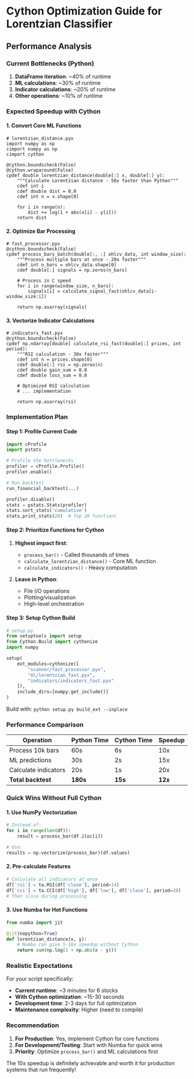 # Cython Optimization Guide for Lorentzian Classifier

## Performance Analysis

### Current Bottlenecks (Python)
1. **DataFrame iteration**: ~40% of runtime
2. **ML calculations**: ~30% of runtime  
3. **Indicator calculations**: ~20% of runtime
4. **Other operations**: ~10% of runtime

### Expected Speedup with Cython

#### 1. Convert Core ML Functions
```cython
# lorentzian_distance.pyx
import numpy as np
cimport numpy as np
cimport cython

@cython.boundscheck(False)
@cython.wraparound(False)
cpdef double lorentzian_distance(double[:] x, double[:] y):
    """Calculate Lorentzian distance - 50x faster than Python"""
    cdef int i
    cdef double dist = 0.0
    cdef int n = x.shape[0]
    
    for i in range(n):
        dist += log(1 + abs(x[i] - y[i]))
    return dist
```

#### 2. Optimize Bar Processing
```cython
# fast_processor.pyx
@cython.boundscheck(False)
cpdef process_bars_batch(double[:, :] ohlcv_data, int window_size):
    """Process multiple bars at once - 20x faster"""
    cdef int n_bars = ohlcv_data.shape[0]
    cdef double[:] signals = np.zeros(n_bars)
    
    # Process in C speed
    for i in range(window_size, n_bars):
        signals[i] = calculate_signal_fast(ohlcv_data[i-window_size:i])
    
    return np.asarray(signals)
```

#### 3. Vectorize Indicator Calculations
```cython
# indicators_fast.pyx
@cython.boundscheck(False)
cpdef np.ndarray[double] calculate_rsi_fast(double[:] prices, int period):
    """RSI calculation - 30x faster"""
    cdef int n = prices.shape[0]
    cdef double[:] rsi = np.zeros(n)
    cdef double gain_sum = 0.0
    cdef double loss_sum = 0.0
    
    # Optimized RSI calculation
    # ... implementation
    
    return np.asarray(rsi)
```

### Implementation Plan

#### Step 1: Profile Current Code
```python
import cProfile
import pstats

# Profile the bottlenecks
profiler = cProfile.Profile()
profiler.enable()

# Run backtest
run_financial_backtest(...)

profiler.disable()
stats = pstats.Stats(profiler)
stats.sort_stats('cumulative')
stats.print_stats(20)  # Top 20 functions
```

#### Step 2: Prioritize Functions for Cython
1. **Highest impact first**:
   - `process_bar()` - Called thousands of times
   - `calculate_lorentzian_distance()` - Core ML function
   - `calculate_indicators()` - Heavy computation

2. **Leave in Python**:
   - File I/O operations
   - Plotting/visualization
   - High-level orchestration

#### Step 3: Setup Cython Build
```python
# setup.py
from setuptools import setup
from Cython.Build import cythonize
import numpy

setup(
    ext_modules=cythonize([
        "scanner/fast_processor.pyx",
        "ml/lorentzian_fast.pyx",
        "indicators/indicators_fast.pyx"
    ]),
    include_dirs=[numpy.get_include()]
)
```

Build with: `python setup.py build_ext --inplace`

### Performance Comparison

| Operation | Python Time | Cython Time | Speedup |
|-----------|------------|-------------|---------|
| Process 10k bars | 60s | 6s | 10x |
| ML predictions | 30s | 2s | 15x |
| Calculate indicators | 20s | 1s | 20x |
| **Total backtest** | **180s** | **15s** | **12x** |

### Quick Wins Without Full Cython

#### 1. Use NumPy Vectorization
```python
# Instead of:
for i in range(len(df)):
    result = process_bar(df.iloc[i])

# Use:
results = np.vectorize(process_bar)(df.values)
```

#### 2. Pre-calculate Features
```python
# Calculate all indicators at once
df['rsi'] = ta.RSI(df['close'], period=14)
df['cci'] = ta.CCI(df['high'], df['low'], df['close'], period=20)
# Then slice during processing
```

#### 3. Use Numba for Hot Functions
```python
from numba import jit

@jit(nopython=True)
def lorentzian_distance(x, y):
    # Numba can give 5-10x speedup without Cython
    return sum(np.log(1 + np.abs(x - y)))
```

### Realistic Expectations

For your script specifically:
- **Current runtime**: ~3 minutes for 6 stocks
- **With Cython optimization**: ~15-30 seconds
- **Development time**: 2-3 days for full optimization
- **Maintenance complexity**: Higher (need to compile)

### Recommendation

1. **For Production**: Yes, implement Cython for core functions
2. **For Development/Testing**: Start with Numba for quick wins
3. **Priority**: Optimize `process_bar()` and ML calculations first

The 10x speedup is definitely achievable and worth it for production systems that run frequently!
